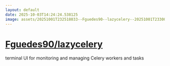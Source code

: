 ```yaml
---
layout: default
date: 2025-10-03T14:24:24.538125
image: assets/20251001T232518033--Fguedes90--lazycelery--20251001T233000137--cropped.png
---
```


# [Fguedes90/lazycelery](https://github.com/Fguedes90/lazycelery)

terminal UI for monitoring and managing Celery workers and tasks
